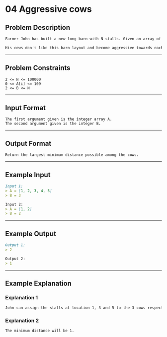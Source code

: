 # 04 Aggressive cows

## Problem Description

```markdown
Farmer John has built a new long barn with N stalls. Given an array of integers A of size N where each element of the array represents the location of the stall and an integer B which represents the number of cows.

His cows don't like this barn layout and become aggressive towards each other once put into a stall. To prevent the cows from hurting each other, John wants to assign the cows to the stalls, such that the minimum distance between any two of them is as large as possible. What is the largest minimum distance?
```

---
## Problem Constraints

```
2 <= N <= 100000
0 <= A[i] <= 109
2 <= B <= N
```

---
## Input Format

```
The first argument given is the integer array A.
The second argument given is the integer B.
```

---
## Output Format

```
Return the largest minimum distance possible among the cows.
```

---
## Example Input

```markdown
Input 1:
> A = [1, 2, 3, 4, 5]
> B = 3

Input 2:
> A = [1, 2]
> B = 2
```

---
## Example Output

```markdown
Output 1:
> 2

Output 2:
> 1
```

---
## Example Explanation

### Explanation 1

```markdown
John can assign the stalls at location 1, 3 and 5 to the 3 cows respectively. So the minimum distance will be 2.
```

### Explanation 2

```markdown
The minimum distance will be 1.
```